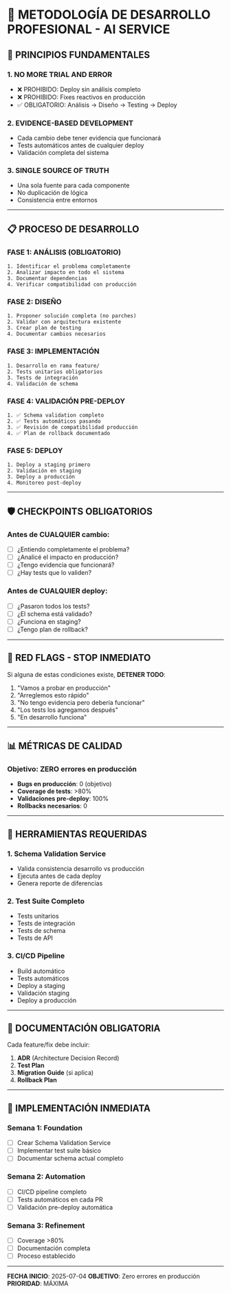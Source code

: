 # 🎯 METODOLOGÍA DE DESARROLLO PROFESIONAL - AI SERVICE

## 🚨 PRINCIPIOS FUNDAMENTALES

### 1. **NO MORE TRIAL AND ERROR**
- ❌ PROHIBIDO: Deploy sin análisis completo
- ❌ PROHIBIDO: Fixes reactivos en producción
- ✅ OBLIGATORIO: Análisis → Diseño → Testing → Deploy

### 2. **EVIDENCE-BASED DEVELOPMENT**
- Cada cambio debe tener evidencia que funcionará
- Tests automáticos antes de cualquier deploy
- Validación completa del sistema

### 3. **SINGLE SOURCE OF TRUTH**
- Una sola fuente para cada componente
- No duplicación de lógica
- Consistencia entre entornos

---

## 📋 PROCESO DE DESARROLLO

### FASE 1: ANÁLISIS (OBLIGATORIO)
```
1. Identificar el problema completamente
2. Analizar impacto en todo el sistema
3. Documentar dependencias
4. Verificar compatibilidad con producción
```

### FASE 2: DISEÑO
```
1. Proponer solución completa (no parches)
2. Validar con arquitectura existente
3. Crear plan de testing
4. Documentar cambios necesarios
```

### FASE 3: IMPLEMENTACIÓN
```
1. Desarrollo en rama feature/
2. Tests unitarios obligatorios
3. Tests de integración
4. Validación de schema
```

### FASE 4: VALIDACIÓN PRE-DEPLOY
```
1. ✅ Schema validation completo
2. ✅ Tests automáticos pasando
3. ✅ Revisión de compatibilidad producción
4. ✅ Plan de rollback documentado
```

### FASE 5: DEPLOY
```
1. Deploy a staging primero
2. Validación en staging
3. Deploy a producción
4. Monitoreo post-deploy
```

---

## 🛡️ CHECKPOINTS OBLIGATORIOS

### Antes de CUALQUIER cambio:
- [ ] ¿Entiendo completamente el problema?
- [ ] ¿Analicé el impacto en producción?
- [ ] ¿Tengo evidencia que funcionará?
- [ ] ¿Hay tests que lo validen?

### Antes de CUALQUIER deploy:
- [ ] ¿Pasaron todos los tests?
- [ ] ¿El schema está validado?
- [ ] ¿Funciona en staging?
- [ ] ¿Tengo plan de rollback?

---

## 🔴 RED FLAGS - STOP INMEDIATO

Si alguna de estas condiciones existe, **DETENER TODO**:

1. "Vamos a probar en producción"
2. "Arreglemos esto rápido"
3. "No tengo evidencia pero debería funcionar"
4. "Los tests los agregamos después"
5. "En desarrollo funciona"

---

## 📊 MÉTRICAS DE CALIDAD

### Objetivo: ZERO errores en producción

- **Bugs en producción**: 0 (objetivo)
- **Coverage de tests**: >80%
- **Validaciones pre-deploy**: 100%
- **Rollbacks necesarios**: 0

---

## 🔧 HERRAMIENTAS REQUERIDAS

### 1. Schema Validation Service
- Valida consistencia desarrollo vs producción
- Ejecuta antes de cada deploy
- Genera reporte de diferencias

### 2. Test Suite Completo
- Tests unitarios
- Tests de integración
- Tests de schema
- Tests de API

### 3. CI/CD Pipeline
- Build automático
- Tests automáticos
- Deploy a staging
- Validación staging
- Deploy a producción

---

## 📝 DOCUMENTACIÓN OBLIGATORIA

Cada feature/fix debe incluir:

1. **ADR** (Architecture Decision Record)
2. **Test Plan** 
3. **Migration Guide** (si aplica)
4. **Rollback Plan**

---

## 🚀 IMPLEMENTACIÓN INMEDIATA

### Semana 1: Foundation
- [ ] Crear Schema Validation Service
- [ ] Implementar test suite básico
- [ ] Documentar schema actual completo

### Semana 2: Automation
- [ ] CI/CD pipeline completo
- [ ] Tests automáticos en cada PR
- [ ] Validación pre-deploy automática

### Semana 3: Refinement
- [ ] Coverage >80%
- [ ] Documentación completa
- [ ] Proceso establecido

---

**FECHA INICIO**: 2025-07-04
**OBJETIVO**: Zero errores en producción
**PRIORIDAD**: MÁXIMA